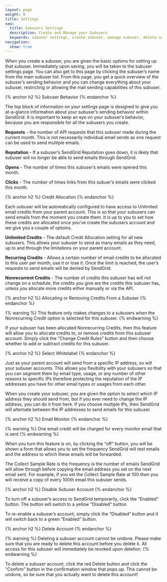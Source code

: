 ```yaml
---
layout: page
weight: 0
title: Settings
seo:
  title: Subusers Settings
  description: Create and Manage your Subusers
  keywords: subuser settings, create subuser, manage subuser, delete subuser
navigation:
  show: true
---
```


When you create a subuser, you are given the basic options for setting up that subuser. Immediately upon saving, you will be taken to the subuser settings page. You can also get to this page by clicking the subuser’s name from the main subuser list.
From this page, you get a quick overview of the subuser’s sending behavior and you can change everything about your subuser, restricting or allowing the mail sending capabilities of this subuser. 

{% anchor h2 %}
Subuser Behavior
{% endanchor %}

The top block of information on your settings page is designed to give you at-a-glance information about your subuser’s sending behavior within SendGrid. It is important to keep an eye on your subuser’s behavior, because you are responsible for all the subusers you create.

**Requests** - the number of API requests that this subuser made during the current month. This is not necessarily individual email sends as one request can be used to send multiple emails.

**Reputation** - If a subuser’s SendGrid Reputation goes down, it is likely that subuser will no longer be able to send emails through SendGrid.

**Opens** - The number of times this subuser’s emails were opened this month.

**Clicks** - The number of times links from this subuer’s emails were clicked this month.


{% anchor h2 %}
Credit Allocation
{% endanchor %}

Each subuser will be automatically configured to have access to Unlimited email credits from your parent account. This is so that your subusers can send emails from the moment you create them.  It is up to you to set how these credits are allocated once you’ve create the subusers account and we give you a couple of optoins.

**Unlimited Credits** - The default Credit Allocation setting for all new subusers. This allows your subuser to send as many emails as they need, up to and through the limitations on your parent account.

**Recurring Credits** - Allows a certain number of email credits to be allocated to this user per month, use it or lose it. Once the limit is reached, the user’s requests to send emails will be denied by SendGrid.

**Nonrecurrent Credits** - The number of credits this subuser has will not change on a schedule, the credits you give are the credits this subuser has, unless you allocate more credits either manually or via the API. 

{% anchor h2 %}
Allocating or Removing Credits From a Subuser
{% endanchor %}

{% warning %}
This feature only makes changes to a subusers when the Nonrecurring Credit option is selected for this subuser.
{% endwarning %}

If your subuser has been allocated Nonrecurring Credits, then this feature will allow you to allocate credits to, or remove credits from this subuser account. Simply click the “Change Credit Rules” button and then choose whether to add or subtract credits for this subuser.

{% anchor h2 %}
Select Whitelabel
{% endanchor %}

Just as your parent account will send from a specific IP address, so will your subuser accounts. This allows you flexibility with your subusers so that you can segment them by email type, usage, or any number of other reasons to specific IPs therefore protecting the reputation of the IP addresses you have for other email types or usages from each other.

When you create your subuser, you are given the option to select which IP address they should send from, but if you ever need to change the IP address, you can do it from here.  If you choose multiple IPs, then SendGrid will alternate between the IP addresses to send emails for this subuser.

{% anchor h2 %}
Email Monitor
{% endanchor %}

{% warning %}
One email credit will be charged for every monitor email that is sent
{% endwarning %}

When you turn this feature is on, by clicking the “off” button, you will be shown a form that allows you to set the frequency SendGrid will test emails and the address to which these emails will be forwarded.

The Collect Sample Rate is the frequency is the number of emails SendGrid will allow through before copying the email address you set on the next email sent. 
For example, if you set the Collect Sample Rate at 100 then you will receive a copy of every 100th email this subuser sends.

{% anchor h2 %}
Disable Subuser Account
{% endanchor %}

To turn off a subuser’s access to SendGrid temporarily, click the “Enabled” button. The button will switch to a yellow “Disabled” button.

To re-enable a subuser’s account, simply click the “Disabled” button and it will switch back to a green “Enabled” button.

{% anchor h2 %}
Delete Account
{% endanchor %}

{% warning %}
Deleting a subuser account cannot be undone. Please make sure that you are ready to delete this account before you delete it. All access for this subuser will immediately be revoked upon deletion.
{% endwarning %}

To delete a subuser account, click the red Delete button and click the “Confirm” button in the confirmation window that pops up. This cannot be undone, so be sure that you actually want to delete this account!